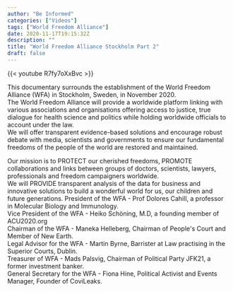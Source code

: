 ```yaml
---
author: "Be Informed"
categories: ["Videos"]
tags: ["World Freedom Alliance"]
date: 2020-11-17T19:15:32Z
description: ""
title: "World Freedom Alliance Stockholm Part 2"
draft: false
---
```


{{< youtube R7fy7oXxBvc >}}   

This documentary surrounds the establishment of the World Freedom Alliance (WFA) in Stockholm, Sweden, in November 2020.   
 The World Freedom Alliance will provide a worldwide platform linking with various associations and organisations offering access to justice, true dialogue for health science and politics while holding worldwide officials to account under the law.   
We will offer transparent evidence-based solutions and encourage robust debate with media, scientists and governments to ensure our fundamental freedoms of the people of the world are restored and maintained.

Our mission is to PROTECT our cherished freedoms, PROMOTE collaborations and links between groups of doctors, scientists, lawyers, professionals and freedom campaigners worldwide.   
We will PROVIDE transparent analysis of the data for business and innovative solutions to build a wonderful world for us, our children and future generations.   President of the WFA - Prof Dolores Cahill, a professor in Molecular Biology and Immunology.   
Vice President of the WFA - Heiko Schöning, M.D, a founding member of ACU2020.org   
Chairman of the WFA - Maneka Helleberg, Chairman of People's Court and Member of New Earth.  
 Legal Advisor for the WFA - Martin Byrne, Barrister at Law practising in the Superior Courts, Dublin.   
Treasurer of WFA - Mads Palsvig, Chairman of Political Party JFK21, a former investment banker.   
General Secretary for the WFA - Fiona Hine, Political Activist and Events Manager, Founder of CoviLeaks.  
